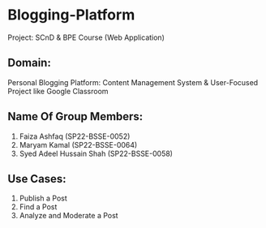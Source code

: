 # Blogging-Platform
Project: SCnD &amp; BPE Course (Web Application)
## Domain:
Personal Blogging Platform: Content Management System & User-Focused Project like Google Classroom
## Name Of Group Members:
1. Faiza Ashfaq (SP22-BSSE-0052)
2. Maryam Kamal (SP22-BSSE-0064)
3. Syed Adeel Hussain Shah (SP22-BSSE-0058)<br>
## Use Cases:
1. Publish a Post
2. Find a Post
3. Analyze and Moderate a Post
